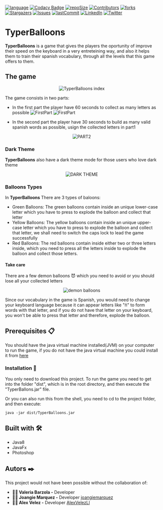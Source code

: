 [![language][language-shield]][language-url]
[![Codacy Badge][codacybadge-shield]][codacybadge-url]
[![repoSize][repoSize-shield]][repo]
[![Contributors][contributors-shield]][contributors-url]
[![forks][forks-shield]][forks-url]
[![Stargazers][stars-shield]][stars-url]
[![Issues][issues-shield]][issues-url]
[![lastCommit][lastCommit-shield]][lastCommit-url]
[![LinkedIn][linkedin-shield]][linkedin-url]
[![Twitter][twitter-shield]][twitter-url]


# TyperBalloons
**TyperBalloons** is a game that gives the players the oportunity of improve their speed on the keyboard in a very entreteining way, and also it helps them to train their spanish vocabulary, through all the levels that this game offers to them.

## The game
<div align='center'><img src="./Captures/Captura4.png" alt="TyperBalloons index"/></div>

The game consists in two parts:
* In the first part the player have 60 seconds to collect as many letters as possible
![FirstPart](./Captures/Captura1.png "PART1-A")
![FirstPart](./Captures/Captura2.png "PART1-B")

* In the second part the player have 30 seconds to build as many valid spanish words as possible, usign the collected letters in part1

<div align='center'><img src="./Captures/Captura3.png" alt="PART2"/></div>

### Dark Theme
**TyperBalloons** also have a dark theme mode for those users who love dark theme
<div align='center'><img alt="DARK THEME" src="./Captures/Captura5.png"/></div>

### Balloons Types
In **TyperBalloons** There are 3 types of baloons:
* Green Balloons: The green balloons contain inside an unique lower-case letter which you have to press to explode the balloon and collect that letter
* Yellow Balloons: The yellow balloons contain inside an unique upper-case letter which you have to press to explode the balloon and collect that letter, we shall need to switch the caps lock to lead the game successfully
* Red Balloons: The red balloons contain inside either two or three letters inside, which you need to press all the letters inside to explode the balloon and collect those letters.

#### Take care
There are a few demon balloons 😈 which you need to avoid or you should lose all your collected letters

<div align='center'><img alt="demon balloons" src="./Captures/Captura6.png"/></div>

Since our vocabulary in the game is Spanish, you would need to change your keyboard language because it can appear letters like "ñ" to form words with that letter, and if you do not have that letter on your keyboard, you won't be able to press that letter and therefore, explode the balloon.


## Prerequisites 📋
You should have the java virtual machine installed(JVM) on your computer to run the game, if you do not have the java virtual machine you could install it from [here](https://www.java.com/es/download/)

### Installation 🔧
You only need to download this project.
To run the game you need to get into the folder "dist", which is in the root directory, and then execute the "TyperBallons.jar" file.

Or you can also run this from the shell, you need to cd to the project folder, and then execute:
```
java -jar dist/TyperBalloons.jar
```

## Built with 🛠️
* Java8
* JavaFx
* Photoshop

## Autors ✒️
This project would not have been possible without the collaboration of:
* **👩‍💻 Valeria Barzola -** Developer
* **👩‍💻 Joangie Marquez -** Developer [joangiemarquez](https://github.com/joangiemarquez)
* **👨‍💻 Alex Velez -** Developer [AlexVelezLl](https://github.com/AlexVelezLl)

[language-shield]: https://img.shields.io/badge/Java-v1.8.0-blue?style=plastic
[language-url]: https://www.java.com/es/download/
[codacybadge-shield]: https://img.shields.io/codacy/grade/d44d64306d954ec0884cdb50681a4169?style=plastic
[codacybadge-url]: https://www.codacy.com/manual/AlexVelezLl/TyperBalloons?utm_source=github.com&amp;utm_medium=referral&amp;utm_content=AlexVelezLl/TyperBalloons&amp;utm_campaign=Badge_Grade
[repoSize-shield]: https://img.shields.io/github/repo-size/AlexVelezLl/TyperBalloons?style=plastic
[repo]: github.com/AlexVelezLl/TyperBalloons
[contributors-shield]: https://img.shields.io/badge/contributors-3-success?style=plastic
[contributors-url]: https://github.com/AlexVelezLl/TyperBalloons/graphs/contributors
[forks-shield]: https://img.shields.io/github/forks/AlexVelezLl/TyperBalloons?style=plastic
[forks-url]: https://github.com/AlexVelezLl/TyperBalloons/network/members
[stars-shield]: https://img.shields.io/github/stars/AlexVelezLl/TyperBalloons?style=plastic
[stars-url]: https://github.com/AlexVelezLl/TyperBalloons/stargazers
[issues-shield]: https://img.shields.io/github/issues/AlexVelezLl/TyperBalloons?style=plastic
[issues-url]: https://github.com/AlexVelezLl/TyperBalloons/issues
[lastCommit-shield]: https://img.shields.io/github/last-commit/AlexVelezLl/TyperBalloons?style=plastic
[lastCommit-url]: https://github.com/AlexVelezLl/TyperBalloons/commits
[linkedin-shield]: https://img.shields.io/badge/-LinkedIn-black.svg?style=plastic&logo=linkedin&colorB=555
[linkedin-url]:https://www.linkedin.com/in/alex-velez-llaque-4b3327191/
[twitter-shield]:https://img.shields.io/twitter/follow/AlexVelezLl?label=Follow&style=social
[twitter-url]:https://twitter.com/AlexVelezLl
